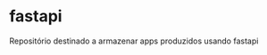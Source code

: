# fastapi
Repositório destinado a armazenar apps produzidos usando fastapi

[](https://fastapi.tiangolo.com/img/logo-margin/logo-teal.png)
